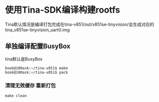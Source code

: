 # 使用Tina-SDK编译构建rootfs

Tina默认情况是编译打包完成在tina-v851/out/v851se-tinyvision/会生成对应的 tina_v851se-tinyvision_uart0.img

## 单独编译配置BusyBox 

tina默认是BusyBox 

``` shell
book@100ask:~/tina-v851$ make
book@100ask:~/tina-v851$ pack
```



### 清理无效缓存 重新打包

``` shell
make clean
```

